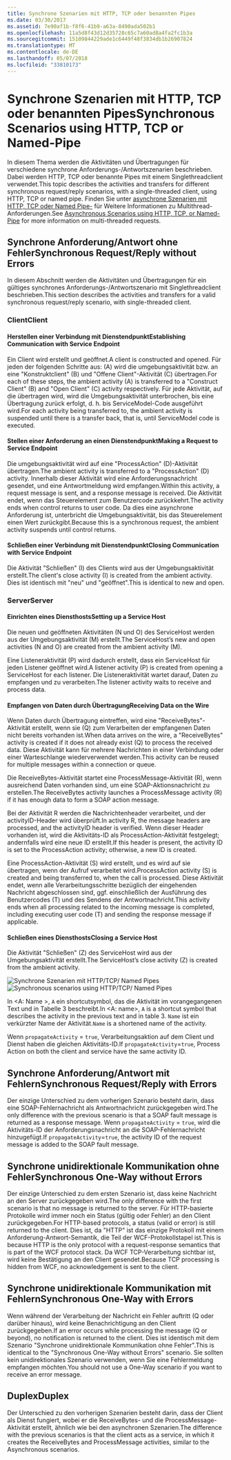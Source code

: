 ```yaml
---
title: Synchrone Szenarien mit HTTP, TCP oder benannten Pipes
ms.date: 03/30/2017
ms.assetid: 7e90af1b-f8f6-41b9-a63a-8490ada502b1
ms.openlocfilehash: 11a5d8f43d12d35728c65c7a60ad8a4fa2fc1b3a
ms.sourcegitcommit: 15109844229ade1c6449f48f3834db1b26907824
ms.translationtype: MT
ms.contentlocale: de-DE
ms.lasthandoff: 05/07/2018
ms.locfileid: "33810173"
---
```

# <a name="synchronous-scenarios-using-http-tcp-or-named-pipe"></a><span data-ttu-id="9821f-102">Synchrone Szenarien mit HTTP, TCP oder benannten Pipes</span><span class="sxs-lookup"><span data-stu-id="9821f-102">Synchronous Scenarios using HTTP, TCP or Named-Pipe</span></span>
<span data-ttu-id="9821f-103">In diesem Thema werden die Aktivitäten und Übertragungen für verschiedene synchrone Anforderungs-/Antwortszenarien beschrieben. Dabei werden HTTP, TCP oder benannte Pipes mit einem Singlethreadclient verwendet.</span><span class="sxs-lookup"><span data-stu-id="9821f-103">This topic describes the activities and transfers for different synchronous request/reply scenarios, with a single-threaded client, using HTTP, TCP or named pipe.</span></span> <span data-ttu-id="9821f-104">Finden Sie unter [asynchrone Szenarien mit HTTP, TCP oder Named Pipe-](../../../../../docs/framework/wcf/diagnostics/tracing/asynchronous-scenarios-using-http-tcp-or-named-pipe.md) für Weitere Informationen zu Multithread-Anforderungen.</span><span class="sxs-lookup"><span data-stu-id="9821f-104">See [Asynchronous Scenarios using HTTP, TCP, or Named-Pipe](../../../../../docs/framework/wcf/diagnostics/tracing/asynchronous-scenarios-using-http-tcp-or-named-pipe.md) for more information on multi-threaded requests.</span></span>  
  
## <a name="synchronous-requestreply-without-errors"></a><span data-ttu-id="9821f-105">Synchrone Anforderung/Antwort ohne Fehler</span><span class="sxs-lookup"><span data-stu-id="9821f-105">Synchronous Request/Reply without Errors</span></span>  
 <span data-ttu-id="9821f-106">In diesem Abschnitt werden die Aktivitäten und Übertragungen für ein gültiges synchrones Anforderungs-/Antwortszenario mit Singlethreadclient beschrieben.</span><span class="sxs-lookup"><span data-stu-id="9821f-106">This section describes the activities and transfers for a valid synchronous request/reply scenario, with single-threaded client.</span></span>  
  
### <a name="client"></a><span data-ttu-id="9821f-107">Client</span><span class="sxs-lookup"><span data-stu-id="9821f-107">Client</span></span>  
  
#### <a name="establishing-communication-with-service-endpoint"></a><span data-ttu-id="9821f-108">Herstellen einer Verbindung mit Dienstendpunkt</span><span class="sxs-lookup"><span data-stu-id="9821f-108">Establishing Communication with Service Endpoint</span></span>  
 <span data-ttu-id="9821f-109">Ein Client wird erstellt und geöffnet.</span><span class="sxs-lookup"><span data-stu-id="9821f-109">A client is constructed and opened.</span></span> <span data-ttu-id="9821f-110">Für jeden der folgenden Schritte aus: (A) wird die umgebungsaktivität bzw. an eine "Konstruktclient" (B) und "Offene Client"-Aktivität (C) übertragen.</span><span class="sxs-lookup"><span data-stu-id="9821f-110">For each of these steps, the ambient activity (A) is transferred to a "Construct Client" (B) and "Open Client" (C) activity respectively.</span></span> <span data-ttu-id="9821f-111">Für jede Aktivität, auf die übertragen wird, wird die Umgebungsaktivität unterbrochen, bis eine Übertragung zurück erfolgt, d. h. bis ServiceModel-Code ausgeführt wird.</span><span class="sxs-lookup"><span data-stu-id="9821f-111">For each activity being transferred to, the ambient activity is suspended until there is a transfer back, that is, until ServiceModel code is executed.</span></span>  
  
#### <a name="making-a-request-to-service-endpoint"></a><span data-ttu-id="9821f-112">Stellen einer Anforderung an einen Dienstendpunkt</span><span class="sxs-lookup"><span data-stu-id="9821f-112">Making a Request to Service Endpoint</span></span>  
 <span data-ttu-id="9821f-113">Die umgebungsaktivität wird auf eine "ProcessAction" (D)-Aktivität übertragen.</span><span class="sxs-lookup"><span data-stu-id="9821f-113">The ambient activity is transferred to a "ProcessAction" (D) activity.</span></span> <span data-ttu-id="9821f-114">Innerhalb dieser Aktivität wird eine Anforderungsnachricht gesendet, und eine Antwortmeldung wird empfangen.</span><span class="sxs-lookup"><span data-stu-id="9821f-114">Within this activity, a request message is sent, and a response message is received.</span></span> <span data-ttu-id="9821f-115">Die Aktivität endet, wenn das Steuerelement zum Benutzercode zurückkehrt.</span><span class="sxs-lookup"><span data-stu-id="9821f-115">The activity ends when control returns to user code.</span></span> <span data-ttu-id="9821f-116">Da dies eine asynchrone Anforderung ist, unterbricht die Umgebungsaktivität, bis das Steuerelement einen Wert zurückgibt.</span><span class="sxs-lookup"><span data-stu-id="9821f-116">Because this is a synchronous request, the ambient activity suspends until control returns.</span></span>  
  
#### <a name="closing-communication-with-service-endpoint"></a><span data-ttu-id="9821f-117">Schließen einer Verbindung mit Dienstendpunkt</span><span class="sxs-lookup"><span data-stu-id="9821f-117">Closing Communication with Service Endpoint</span></span>  
 <span data-ttu-id="9821f-118">Die Aktivität "Schließen" (I) des Clients wird aus der Umgebungsaktivität erstellt.</span><span class="sxs-lookup"><span data-stu-id="9821f-118">The client's close activity (I) is created from the ambient activity.</span></span> <span data-ttu-id="9821f-119">Dies ist identisch mit "neu" und "geöffnet".</span><span class="sxs-lookup"><span data-stu-id="9821f-119">This is identical to new and open.</span></span>  
  
### <a name="server"></a><span data-ttu-id="9821f-120">Server</span><span class="sxs-lookup"><span data-stu-id="9821f-120">Server</span></span>  
  
#### <a name="setting-up-a-service-host"></a><span data-ttu-id="9821f-121">Einrichten eines Diensthosts</span><span class="sxs-lookup"><span data-stu-id="9821f-121">Setting up a Service Host</span></span>  
 <span data-ttu-id="9821f-122">Die neuen und geöffneten Aktivitäten (N und O) des ServiceHost werden aus der Umgebungsaktivität (M) erstellt.</span><span class="sxs-lookup"><span data-stu-id="9821f-122">The ServiceHost’s new and open activities (N and O) are created from the ambient activity (M).</span></span>  
  
 <span data-ttu-id="9821f-123">Eine Listeneraktivität (P) wird dadurch erstellt, dass ein ServiceHost für jeden Listener geöffnet wird.</span><span class="sxs-lookup"><span data-stu-id="9821f-123">A listener activity (P) is created from opening a ServiceHost for each listener.</span></span> <span data-ttu-id="9821f-124">Die Listeneraktivität wartet darauf, Daten zu empfangen und zu verarbeiten.</span><span class="sxs-lookup"><span data-stu-id="9821f-124">The listener activity waits to receive and process data.</span></span>  
  
#### <a name="receiving-data-on-the-wire"></a><span data-ttu-id="9821f-125">Empfangen von Daten durch Übertragung</span><span class="sxs-lookup"><span data-stu-id="9821f-125">Receiving Data on the Wire</span></span>  
 <span data-ttu-id="9821f-126">Wenn Daten durch Übertragung eintreffen, wird eine "ReceiveBytes"-Aktivität erstellt, wenn sie (Q) zum Verarbeiten der empfangenen Daten nicht bereits vorhanden ist.</span><span class="sxs-lookup"><span data-stu-id="9821f-126">When data arrives on the wire, a "ReceiveBytes" activity is created if it does not already exist (Q) to process the received data.</span></span> <span data-ttu-id="9821f-127">Diese Aktivität kann für mehrere Nachrichten in einer Verbindung oder einer Warteschlange wiederverwendet werden.</span><span class="sxs-lookup"><span data-stu-id="9821f-127">This activity can be reused for multiple messages within a connection or queue.</span></span>  
  
 <span data-ttu-id="9821f-128">Die ReceiveBytes-Aktivität startet eine ProcessMessage-Aktivität (R), wenn ausreichend Daten vorhanden sind, um eine SOAP-Aktionsnachricht zu erstellen.</span><span class="sxs-lookup"><span data-stu-id="9821f-128">The ReceiveBytes activity launches a ProcessMessage activity (R) if it has enough data to form a SOAP action message.</span></span>  
  
 <span data-ttu-id="9821f-129">Bei der Aktivität R werden die Nachrichtenheader verarbeitet, und der activityID-Header wird überprüft.</span><span class="sxs-lookup"><span data-stu-id="9821f-129">In activity R, the message headers are processed, and the activityID header is verified.</span></span> <span data-ttu-id="9821f-130">Wenn dieser Header vorhanden ist, wird die Aktivitäts-ID als ProcessAction-Aktivität festgelegt; andernfalls wird eine neue ID erstellt.</span><span class="sxs-lookup"><span data-stu-id="9821f-130">If this header is present, the activity ID is set to the ProcessAction activity; otherwise, a new ID is created.</span></span>  
  
 <span data-ttu-id="9821f-131">Eine ProcessAction-Aktivität (S) wird erstellt, und es wird auf sie übertragen, wenn der Aufruf verarbeitet wird.</span><span class="sxs-lookup"><span data-stu-id="9821f-131">ProcessAction activity (S) is created and being transferred to, when the call is processed.</span></span> <span data-ttu-id="9821f-132">Diese Aktivität endet, wenn alle Verarbeitungsschritte bezüglich der eingehenden Nachricht abgeschlossen sind, ggf. einschließlich der Ausführung des Benutzercodes (T) und des Sendens der Antwortnachricht.</span><span class="sxs-lookup"><span data-stu-id="9821f-132">This activity ends when all processing related to the incoming message is completed, including executing user code (T) and sending the response message if applicable.</span></span>  
  
#### <a name="closing-a-service-host"></a><span data-ttu-id="9821f-133">Schließen eines Diensthosts</span><span class="sxs-lookup"><span data-stu-id="9821f-133">Closing a Service Host</span></span>  
 <span data-ttu-id="9821f-134">Die Aktivität "Schließen" (Z) des ServiceHost wird aus der Umgebungsaktivität erstellt.</span><span class="sxs-lookup"><span data-stu-id="9821f-134">The ServiceHost’s close activity (Z) is created from the ambient activity.</span></span>  
  
 <span data-ttu-id="9821f-135">![Synchrone Szenarien mit HTTP&#47;TCP&#47; Named Pipes](../../../../../docs/framework/wcf/diagnostics/tracing/media/sync.gif "Sync")</span><span class="sxs-lookup"><span data-stu-id="9821f-135">![Synchronous scenarios using HTTP&#47;TCP&#47; Named Pipes](../../../../../docs/framework/wcf/diagnostics/tracing/media/sync.gif "Sync")</span></span>  
  
 <span data-ttu-id="9821f-136">In \<A: Name >, `A` ein shortcutsymbol, das die Aktivität im vorangegangenen Text und in Tabelle 3 beschreibt.</span><span class="sxs-lookup"><span data-stu-id="9821f-136">In \<A: name>, `A` is a shortcut symbol that describes the activity in the previous text and in table 3.</span></span> <span data-ttu-id="9821f-137">`Name` ist ein verkürzter Name der Aktivität.</span><span class="sxs-lookup"><span data-stu-id="9821f-137">`Name` is a shortened name of the activity.</span></span>  
  
 <span data-ttu-id="9821f-138">Wenn `propagateActivity` = `true`, Verarbeitungsaktion auf dem Client und Dienst haben die gleichen Aktivitäts-ID.</span><span class="sxs-lookup"><span data-stu-id="9821f-138">If `propagateActivity`=`true`, Process Action on both the client and service have the same activity ID.</span></span>  
  
## <a name="synchronous-requestreply-with-errors"></a><span data-ttu-id="9821f-139">Synchrone Anforderung/Antwort mit Fehlern</span><span class="sxs-lookup"><span data-stu-id="9821f-139">Synchronous Request/Reply with Errors</span></span>  
 <span data-ttu-id="9821f-140">Der einzige Unterschied zu dem vorherigen Szenario besteht darin, dass eine SOAP-Fehlernachricht als Antwortnachricht zurückgegeben wird.</span><span class="sxs-lookup"><span data-stu-id="9821f-140">The only difference with the previous scenario is that a SOAP fault message is returned as a response message.</span></span> <span data-ttu-id="9821f-141">Wenn `propagateActivity` = `true`, wird die Aktivitäts-ID der Anforderungsnachricht an die SOAP-Fehlernachricht hinzugefügt.</span><span class="sxs-lookup"><span data-stu-id="9821f-141">If `propagateActivity`=`true`, the activity ID of the request message is added to the SOAP fault message.</span></span>  
  
## <a name="synchronous-one-way-without-errors"></a><span data-ttu-id="9821f-142">Synchrone unidirektionale Kommunikation ohne Fehler</span><span class="sxs-lookup"><span data-stu-id="9821f-142">Synchronous One-Way without Errors</span></span>  
 <span data-ttu-id="9821f-143">Der einzige Unterschied zu dem ersten Szenario ist, dass keine Nachricht an den Server zurückgegeben wird.</span><span class="sxs-lookup"><span data-stu-id="9821f-143">The only difference with the first scenario is that no message is returned to the server.</span></span> <span data-ttu-id="9821f-144">Für HTTP-basierte Protokolle wird immer noch ein Status (gültig oder Fehler) an den Client zurückgegeben.</span><span class="sxs-lookup"><span data-stu-id="9821f-144">For HTTP-based protocols, a status (valid or error) is still returned to the client.</span></span> <span data-ttu-id="9821f-145">Dies ist, da "HTTP" ist das einzige Protokoll mit einem Anforderung-Antwort-Semantik, die Teil der WCF-Protokollstapel ist.</span><span class="sxs-lookup"><span data-stu-id="9821f-145">This is because HTTP is the only protocol with a request-response semantics that is part of the WCF protocol stack.</span></span> <span data-ttu-id="9821f-146">Da WCF TCP-Verarbeitung sichtbar ist, wird keine Bestätigung an den Client gesendet.</span><span class="sxs-lookup"><span data-stu-id="9821f-146">Because TCP processing is hidden from WCF, no acknowledgement is sent to the client.</span></span>  
  
## <a name="synchronous-one-way-with-errors"></a><span data-ttu-id="9821f-147">Synchrone unidirektionale Kommunikation mit Fehlern</span><span class="sxs-lookup"><span data-stu-id="9821f-147">Synchronous One-Way with Errors</span></span>  
 <span data-ttu-id="9821f-148">Wenn während der Verarbeitung der Nachricht ein Fehler auftritt (Q oder darüber hinaus), wird keine Benachrichtigung an den Client zurückgegeben.</span><span class="sxs-lookup"><span data-stu-id="9821f-148">If an error occurs while processing the message (Q or beyond), no notification is returned to the client.</span></span> <span data-ttu-id="9821f-149">Dies ist identisch mit dem Szenario "Synchrone unidirektionale Kommunikation ohne Fehler".</span><span class="sxs-lookup"><span data-stu-id="9821f-149">This is identical to the "Synchronous One-Way without Errors" scenario.</span></span> <span data-ttu-id="9821f-150">Sie sollten kein unidirektionales Szenario verwenden, wenn Sie eine Fehlermeldung empfangen möchten.</span><span class="sxs-lookup"><span data-stu-id="9821f-150">You should not use a One-Way scenario if you want to receive an error message.</span></span>  
  
## <a name="duplex"></a><span data-ttu-id="9821f-151">Duplex</span><span class="sxs-lookup"><span data-stu-id="9821f-151">Duplex</span></span>  
 <span data-ttu-id="9821f-152">Der Unterschied zu den vorherigen Szenarien besteht darin, dass der Client als Dienst fungiert, wobei er die ReceiveBytes- und die ProcessMessage-Aktivität erstellt, ähnlich wie bei den asynchronen Szenarien.</span><span class="sxs-lookup"><span data-stu-id="9821f-152">The difference with the previous scenarios is that the client acts as a service, in which it creates the ReceiveBytes and ProcessMessage activities, similar to the Asynchronous scenarios.</span></span>
